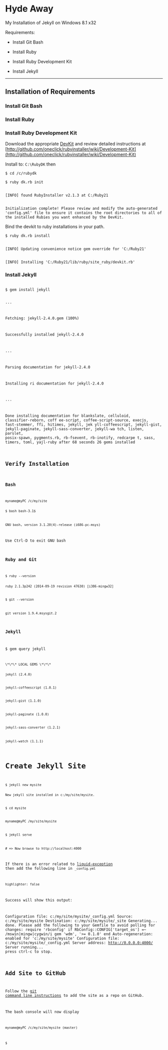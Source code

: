 # Hyde Away

My Installation of Jekyll on Windows 8.1 x32

Requirements:

- Install Git Bash

- Install Ruby

- Install Ruby Development Kit

- Install Jekyll

---

## Installation of Requirements

### Install Git Bash

### Install Ruby

### Install Ruby Development Kit

Download the appropriate [DevKit](http://rubyinstaller.org/downloads) and review detailed instructions 
at [http://github.com/oneclick/rubyinstaller/wiki/Development-Kit](http://github.com/oneclick/rubyinstaller/wiki/Development-Kit)

Install to: `C:\RubyDK` then

`$ cd /c/rubydk`

`$ ruby dk.rb init`

<code>
[INFO] found RubyInstaller v2.1.3 at C:/Ruby21

Initialization complete! Please review and modify the auto-generated 'config.yml' file to ensure it contains the root directories to all of the installed Rubies you want enhanced by the DevKit.
</code>

Bind the devkit to ruby installations in your path.

`$ ruby dk.rb install`

<code>
[INFO] Updating convenience notice gem override for 'C:/Ruby21'

[INFO] Installing 'C:/Ruby21/lib/ruby/site_ruby/devkit.rb'
</code>

### Install Jekyll

<code>
$ gem install jekyll

...

Fetching: jekyll-2.4.0.gem (100%)

Successfully installed jekyll-2.4.0

...

Parsing documentation for jekyll-2.4.0

Installing ri documentation for jekyll-2.4.0

...

Done installing documentation for blankslate, celluloid, classifier-reborn, coff
ee-script, coffee-script-source, execjs, fast-stemmer, ffi, hitimes, jekyll, jek
yll-coffeescript, jekyll-gist, jekyll-paginate, jekyll-sass-converter, jekyll-wa
tch, listen, parslet, posix-spawn, pygments.rb, rb-fsevent, rb-inotify, redcarpe
t, sass, timers, toml, yajl-ruby after 68 seconds
26 gems installed

## Verify Installation

### Bash

<code>
myname@myPC /c/my/site

$ bash
bash-3.1$

GNU bash, version 3.1.20(4)-release (i686-pc-msys)
</code>

Use Ctrl-D to exit GNU bash

### Ruby and Git

<code>
$ ruby --version

ruby 2.1.3p242 (2014-09-19 revision 47630) [i386-mingw32]

$ git --version

git version 1.9.4.msysgit.2
</code>

### Jekyll 

$ gem query jekyll

<code>
\*\*\* LOCAL GEMS \*\*\*

jekyll (2.4.0)

jekyll-coffeescript (1.0.1)

jekyll-gist (1.1.0)

jekyll-paginate (1.0.0)

jekyll-sass-converter (1.2.1)

jekyll-watch (1.1.1)
</code>

# Create Jekyll Site

<code>
$ jekyll new mysite

New jekyll site installed in c:/my/site/mysite.

$ cd mysite

myname@myPC /my/site/mysite

$ jekyll serve

\# => Now browse to http://localhost:4000
</code>

If there is an error related to [liquid-exception](http://stackoverflow.com/questions/16498287/jekyll-liquid-exception-cannot-load-such-file-yajl-2-0-yajl) then add the following line in `_config.yml`

`highlighter: false`

Success will show this output:

Configuration file: c:/my/site/mysite/_config.yml
            Source: c:/my/site/mysite
       Destination: c:/my/site/mysite/_site
      Generating...
                    done.
  Please add the following to your Gemfile to avoid polling for changes:
    require 'rbconfig'
    if RbConfig::CONFIG['target_os'] =~ /mswin|mingw|cygwin/i
      gem 'wdm', '>= 0.1.0'
    end
 Auto-regeneration: enabled for 'c:/my/site/mysite'
Configuration file: c:/my/site/mysite/_config.yml
    Server address: http://0.0.0.0:4000/
  Server running... press ctrl-c to stop.

## Add Site to GitHub

Follow the [git command line instructions](https://help.github.com/articles/adding-an-existing-project-to-github-using-the-command-line/) to add the site as a repo on GitHub.

The bash console will now display

`myname@myPC /c/my/site/mysite (master)`

`$`








